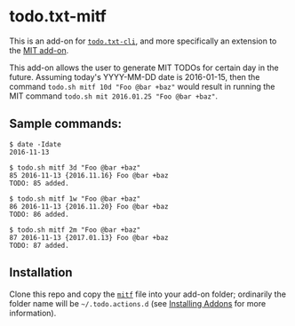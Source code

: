 # todo.txt-mitf

This is an add-on for [`todo.txt-cli`](https://github.com/ginatrapani/todo.txt-cli/), and more specifically an extension to the [MIT add-on](https://github.com/codybuell/mit).

This add-on allows the user to generate MIT TODOs for certain day in the future.
Assuming today's YYYY-MM-DD date is 2016-01-15, then the command `todo.sh mitf 10d "Foo @bar +baz"` would result in running the MIT command `todo.sh mit 2016.01.25 "Foo @bar +baz"`.

## Sample commands:

```plain
$ date -Idate
2016-11-13

$ todo.sh mitf 3d "Foo @bar +baz"
85 2016-11-13 {2016.11.16} Foo @bar +baz
TODO: 85 added.

$ todo.sh mitf 1w "Foo @bar +baz"
86 2016-11-13 {2016.11.20} Foo @bar +baz
TODO: 86 added.

$ todo.sh mitf 2m "Foo @bar +baz"
87 2016-11-13 {2017.01.13} Foo @bar +baz
TODO: 87 added.
```

## Installation

Clone this repo and copy the [`mitf`](mitf) file into your add-on folder;
ordinarily the folder name will be `~/.todo.actions.d` (see [Installing Addons](https://github.com/ginatrapani/todo.txt-cli/wiki/Creating-and-Installing-Add-ons) for more information).
